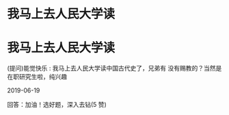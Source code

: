 # 我马上去人民大学读

# 我马上去人民大学读

(提问)能觉快乐 : 我马上去人民大学读中国古代史了，兄弟有 没有赐教的？当然是在职研究生啦，纯兴趣

2019-06-19

回答：加油！选好题，深入去钻(5 赞)